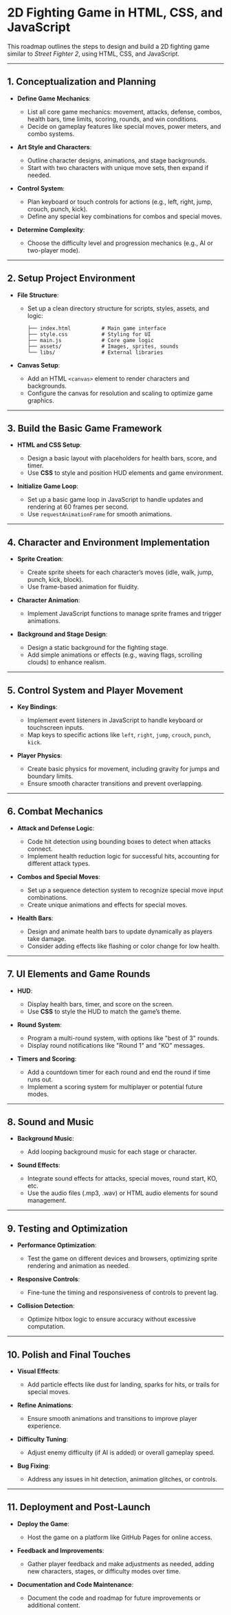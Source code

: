 # 2D Fighting Game in HTML, CSS, and JavaScript

This roadmap outlines the steps to design and build a 2D fighting game similar 
to *Street Fighter 2*, using HTML, CSS, and JavaScript.

---

## 1. Conceptualization and Planning

- **Define Game Mechanics**:
  - List all core game mechanics: movement, attacks, defense, combos, health bars, time limits, scoring, rounds, and win conditions.
  - Decide on gameplay features like special moves, power meters, and combo systems.

- **Art Style and Characters**:
  - Outline character designs, animations, and stage backgrounds.
  - Start with two characters with unique move sets, then expand if needed.

- **Control System**:
  - Plan keyboard or touch controls for actions (e.g., left, right, jump, crouch, punch, kick).
  - Define any special key combinations for combos and special moves.

- **Determine Complexity**:
  - Choose the difficulty level and progression mechanics (e.g., AI or two-player mode).

---

## 2. Setup Project Environment

- **File Structure**:
  - Set up a clean directory structure for scripts, styles, assets, and logic:
    ```
    ├── index.html          # Main game interface
    ├── style.css           # Styling for UI
    ├── main.js             # Core game logic
    ├── assets/             # Images, sprites, sounds
    └── libs/               # External libraries
    ```

- **Canvas Setup**:
  - Add an HTML `<canvas>` element to render characters and backgrounds.
  - Configure the canvas for resolution and scaling to optimize game graphics.

---

## 3. Build the Basic Game Framework

- **HTML and CSS Setup**:
  - Design a basic layout with placeholders for health bars, score, and timer.
  - Use **CSS** to style and position HUD elements and game environment.

- **Initialize Game Loop**:
  - Set up a basic game loop in JavaScript to handle updates and rendering at 60 frames per second.
  - Use `requestAnimationFrame` for smooth animations.

---

## 4. Character and Environment Implementation

- **Sprite Creation**:
  - Create sprite sheets for each character’s moves (idle, walk, jump, punch, kick, block).
  - Use frame-based animation for fluidity.

- **Character Animation**:
  - Implement JavaScript functions to manage sprite frames and trigger animations.

- **Background and Stage Design**:
  - Design a static background for the fighting stage.
  - Add simple animations or effects (e.g., waving flags, scrolling clouds) to enhance realism.

---

## 5. Control System and Player Movement

- **Key Bindings**:
  - Implement event listeners in JavaScript to handle keyboard or touchscreen inputs.
  - Map keys to specific actions like `left`, `right`, `jump`, `crouch`, `punch`, `kick`.

- **Player Physics**:
  - Create basic physics for movement, including gravity for jumps and boundary limits.
  - Ensure smooth character transitions and prevent overlapping.

---

## 6. Combat Mechanics

- **Attack and Defense Logic**:
  - Code hit detection using bounding boxes to detect when attacks connect.
  - Implement health reduction logic for successful hits, accounting for different attack types.

- **Combos and Special Moves**:
  - Set up a sequence detection system to recognize special move input combinations.
  - Create unique animations and effects for special moves.

- **Health Bars**:
  - Design and animate health bars to update dynamically as players take damage.
  - Consider adding effects like flashing or color change for low health.

---

## 7. UI Elements and Game Rounds

- **HUD**:
  - Display health bars, timer, and score on the screen.
  - Use **CSS** to style the HUD to match the game’s theme.

- **Round System**:
  - Program a multi-round system, with options like "best of 3" rounds.
  - Display round notifications like "Round 1" and "KO" messages.

- **Timers and Scoring**:
  - Add a countdown timer for each round and end the round if time runs out.
  - Implement a scoring system for multiplayer or potential future modes.

---

## 8. Sound and Music

- **Background Music**:
  - Add looping background music for each stage or character.

- **Sound Effects**:
  - Integrate sound effects for attacks, special moves, round start, KO, etc.
  - Use the audio files (.mp3, .wav) or HTML audio elements for sound management.

---

## 9. Testing and Optimization

- **Performance Optimization**:
  - Test the game on different devices and browsers, optimizing sprite rendering and animation as needed.
  
- **Responsive Controls**:
  - Fine-tune the timing and responsiveness of controls to prevent lag.
  
- **Collision Detection**:
  - Optimize hitbox logic to ensure accuracy without excessive computation.

---

## 10. Polish and Final Touches

- **Visual Effects**:
  - Add particle effects like dust for landing, sparks for hits, or trails for special moves.

- **Refine Animations**:
  - Ensure smooth animations and transitions to improve player experience.

- **Difficulty Tuning**:
  - Adjust enemy difficulty (if AI is added) or overall gameplay speed.

- **Bug Fixing**:
  - Address any issues in hit detection, animation glitches, or controls.

---

## 11. Deployment and Post-Launch

- **Deploy the Game**:
  - Host the game on a platform like GitHub Pages for online access.

- **Feedback and Improvements**:
  - Gather player feedback and make adjustments as needed, adding new characters, stages, or difficulty modes over time.

- **Documentation and Code Maintenance**:
  - Document the code and roadmap for future improvements or additional content.

